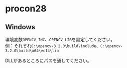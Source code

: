 # procon28

## Windows

環境変数`OPENCV_INC`、`OPENCV_LIB`を設定してください。  
例：それぞれ`C:\opencv-3.2.0\build\include`、`C:\opencv-3.2.0\build\x64\vc14\lib`

DLLがあるところにパスを通してください。
